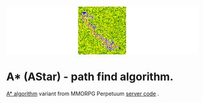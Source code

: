 [![opp-api](astar.png)](https://youtu.be/XCL4VIMLm8E)

# A* (AStar) - path find algorithm.

[A\* algorithm](https://github.com/aqpanaciy/astart) variant from MMORPG Perpetuum [server code](https://github.com/PerpetuumOnline/PerpetuumServer) .
